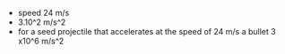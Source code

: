 - speed 24 m/s
- 3.10^2 m/s^2
- for a seed projectile that accelerates at the speed of 24 m/s   a bullet 3 x10^6 m/s^2